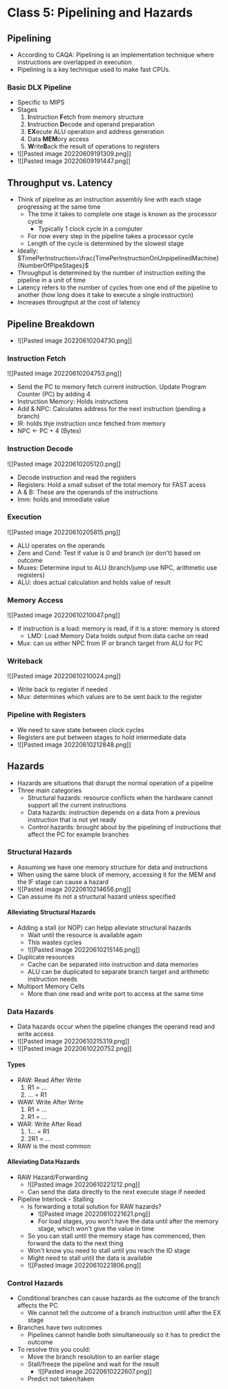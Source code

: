 # Class 5: Pipelining and Hazards
## Pipelining
- According to CAQA: Pipelining is an implementation technique where instructions are overlapped in execution
- Pipelining is a key technique used to make fast CPUs.
### Basic DLX Pipeline
- Specific to MIPS
- Stages
	1. **I**nstruction **F**etch from memory structure
	2. **I**nstruction **D**ecode and operand preparation
	3. **EX**ecute ALU operation and address generation
	4. Data **MEM**ory access
	5. **W**rite**B**ack the result of operations to registers
- ![[Pasted image 20220609191309.png]]
- ![[Pasted image 20220609191447.png]]
## Throughput vs. Latency
- Think of pipeline as an instruction assembly line with each stage progressing at the same time
	- The time it takes to complete one stage is known as the processor cycle
		- Typically 1 clock cycle in a computer
	- For now every step in the pipeline takes a processor cycle
	- Length of the cycle is determined by the slowest stage
- Ideally: $TimePerInstruction=\frac{TimePerInstructionOnUnpipelinedMachine}{NumberOfPipeStages}$
- Throughput is determined by the number of instruction exiting the pipeline in a unit of time
- Latency refers to the number of cycles from one end of the pipeline to another (how long does it take to execute a single instruction)
- Increases throughput at the cost of latency
## Pipeline Breakdown
- ![[Pasted image 20220610204730.png]]
### Instruction Fetch
![[Pasted image 20220610204753.png]]
- Send the PC to memory fetch current instruction. Update Program Counter (PC) by adding 4
- Instruction Memory: Holds instructions
- Add & NPC: Calculates address for the next instruction (pending a branch)
- IR: holds thje instruction once fetched from memory
- NPC <- PC + 4 (Bytes)
### Instruction Decode
![[Pasted image 20220610205120.png]]
- Decode instruction and read the registers
- Registers: Hold a small subset of the total memory for FAST acess
- A & B: These are the operands of the instructions
- Imm: holds and immediate value
### Execution 
![[Pasted image 20220610205815.png]]
- ALU operates on the operands
- Zero and Cond: Test if value is 0 and branch (or don't) based on outcome
- Muxes: Determine input to ALU (branch/jump use NPC, arithmetic use registers)
- ALU: does actual calculation and holds value of result
### Memory Access
![[Pasted image 20220610210047.png]]
- If instruction is a load: memory is read, if it is a store: memory is stored
	- LMD: Load Memory Data holds output from data cache on read
- Mux: can us either NPC from IF or branch target from ALU for PC
### Writeback
![[Pasted image 20220610210024.png]]
- Write back to register if needed
- Mux: determines which values are to be sent back to the register
### Pipeline with Registers
- We need to save state between clock cycles
- Registers are put between stages to hold intermediate data
- ![[Pasted image 20220610212848.png]]
## Hazards
- Hazards are situations that disrupt the normal operation of a pipeline
- Three main categories
	- Structural hazards: resource conflicts when the hardware cannot support all the current instructions
	- Data hazards: instruction depends on a data from a previous instruction that is not yet ready
	- Control hazards: brought about by the pipelining of instructions that affect the PC for example branches
### Structural Hazards
- Assuming we have one memory structure for data and instructions
- When using the same block of memory, accessing it for the MEM and the IF stage can cause a hazard
-  ![[Pasted image 20220610214656.png]]
- Can assume its not a structural hazard unless specified
#### Alleviating Structural Hazards
- Adding a stall (or NOP) can helpp alleviate structural hazards
	- Wait until the resource is available again
	- This wastes cycles
	- ![[Pasted image 20220610215146.png]]
- Duplicate resources
	- Cache can be separated into instruction and data memories
	- ALU can be duplicated to separate branch target and arithmetic instruction needs
- Multiport Memory Cells
	- More than one read and write port to access at the same time
### Data Hazards
- Data hazards occur when the pipeline changes the operand read and write access
- ![[Pasted image 20220610215319.png]]
- ![[Pasted image 20220610220752.png]]
#### Types
- RAW: Read After Write
	1. R1 = ...
	2. ... = R1
- WAW: Write After Write
	1. R1 = ...
	2. R1 = ...
- WAR: Write After Read
	1. 1... = R1
	2. 2R1 = ...
- RAW is the most common
#### Alleviating Data Hazards
- RAW Hazard/Forwarding
	- ![[Pasted image 20220610221212.png]]
	- Can send the data directly to the next execute stage if needed
- Pipeline Interlock - Stalling
	- Is forwarding a total solution for RAW hazards?
		- ![[Pasted image 20220610221621.png]]
		- For load stages, you won't have the data until after the memory stage, which won't give the value in time
	- So you can stall until the memory stage has commenced, then forward the data to the next thing
	- Won't know you need to stall until you reach the ID stage
	- Might need to stall until the data is available
	- ![[Pasted image 20220610221806.png]]
### Control Hazards
- Conditional branches can cause hazards as the outcome of the branch affects the PC
	- We cannot tell the outcome of a branch instruction until after the EX stage
- Branches have two outcomes
	- Pipelines cannot handle both simultaneously so it has to predict the outcome
- To resolve this you could:
	- Move the branch resolution to an earlier stage
	- Stall/freeze the pipeline and wait for the result
		- ![[Pasted image 20220610222607.png]]
	- Predict not taken/taken